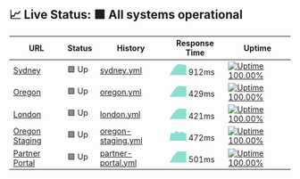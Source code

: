 ## 📈 Live Status: <!--live status--> **🟩 All systems operational**

<!--start: status pages-->
<!-- This summary is generated by Upptime (https://github.com/upptime/upptime) -->
<!-- Do not edit this manually, your changes will be overwritten -->

| URL                                                          | Status | History                                                                                             | Response Time                                                                       | Uptime                                                                                                                                                                                                                         |
| ------------------------------------------------------------ | ------ | --------------------------------------------------------------------------------------------------- | ----------------------------------------------------------------------------------- | ------------------------------------------------------------------------------------------------------------------------------------------------------------------------------------------------------------------------------ |
| [Sydney](https://prod01.sydney.platformos.com/ping)          | 🟩 Up  | [sydney.yml](https://github.com/pavelloz/uptimez/commits/master/history/sydney.yml)                 | <img alt="Response time graph" src="./graphs/sydney.png" height="20"> 912ms         | [![Uptime 100.00%](https://img.shields.io/endpoint?url=https%3A%2F%2Fraw.githubusercontent.com%2Fpavelloz%2Fuptimez%2Fmaster%2Fapi%2Fsydney%2Fuptime.json)](https://pavelloz.github.io/uptimez/history/sydney)                 |
| [Oregon](https://prod01.oregon.platform-os.com/ping)         | 🟩 Up  | [oregon.yml](https://github.com/pavelloz/uptimez/commits/master/history/oregon.yml)                 | <img alt="Response time graph" src="./graphs/oregon.png" height="20"> 429ms         | [![Uptime 100.00%](https://img.shields.io/endpoint?url=https%3A%2F%2Fraw.githubusercontent.com%2Fpavelloz%2Fuptimez%2Fmaster%2Fapi%2Foregon%2Fuptime.json)](https://pavelloz.github.io/uptimez/history/oregon)                 |
| [London](https://prod01.london.platform-os.com/ping)         | 🟩 Up  | [london.yml](https://github.com/pavelloz/uptimez/commits/master/history/london.yml)                 | <img alt="Response time graph" src="./graphs/london.png" height="20"> 421ms         | [![Uptime 100.00%](https://img.shields.io/endpoint?url=https%3A%2F%2Fraw.githubusercontent.com%2Fpavelloz%2Fuptimez%2Fmaster%2Fapi%2Flondon%2Fuptime.json)](https://pavelloz.github.io/uptimez/history/london)                 |
| [Oregon Staging](https://staging.oregon.platformos.com/ping) | 🟩 Up  | [oregon-staging.yml](https://github.com/pavelloz/uptimez/commits/master/history/oregon-staging.yml) | <img alt="Response time graph" src="./graphs/oregon-staging.png" height="20"> 472ms | [![Uptime 100.00%](https://img.shields.io/endpoint?url=https%3A%2F%2Fraw.githubusercontent.com%2Fpavelloz%2Fuptimez%2Fmaster%2Fapi%2Foregon-staging%2Fuptime.json)](https://pavelloz.github.io/uptimez/history/oregon-staging) |
| [Partner Portal](https://partners.platformos.com/)           | 🟩 Up  | [partner-portal.yml](https://github.com/pavelloz/uptimez/commits/master/history/partner-portal.yml) | <img alt="Response time graph" src="./graphs/partner-portal.png" height="20"> 501ms | [![Uptime 100.00%](https://img.shields.io/endpoint?url=https%3A%2F%2Fraw.githubusercontent.com%2Fpavelloz%2Fuptimez%2Fmaster%2Fapi%2Fpartner-portal%2Fuptime.json)](https://pavelloz.github.io/uptimez/history/partner-portal) |

<!--end: status pages-->
